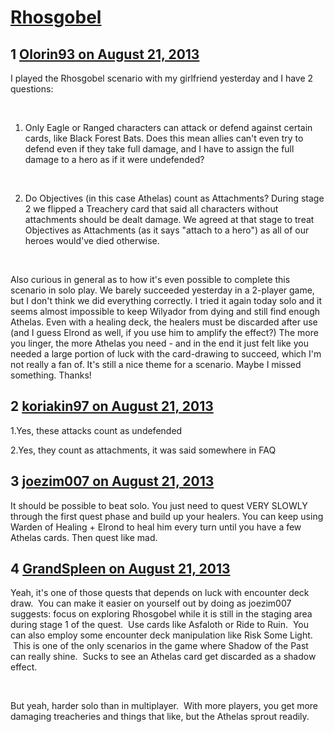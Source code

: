# [Rhosgobel](https://community.fantasyflightgames.com/topic/88897-rhosgobel/)

## 1 [Olorin93 on August 21, 2013](https://community.fantasyflightgames.com/topic/88897-rhosgobel/?do=findComment&comment=846101)

I played the Rhosgobel scenario with my girlfriend yesterday and I have 2 questions:

 

1. Only Eagle or Ranged characters can attack or defend against certain cards, like Black Forest Bats. Does this mean allies can't even try to defend even if they take full damage, and I have to assign the full damage to a hero as if it were undefended?

 

2. Do Objectives (in this case Athelas) count as Attachments? During stage 2 we flipped a Treachery card that said all characters without attachments should be dealt damage. We agreed at that stage to treat Objectives as Attachments (as it says "attach to a hero") as all of our heroes would've died otherwise.

 

Also curious in general as to how it's even possible to complete this scenario in solo play. We barely succeeded yesterday in a 2-player game, but I don't think we did everything correctly. I tried it again today solo and it seems almost impossible to keep Wilyador from dying and still find enough Athelas. Even with a healing deck, the healers must be discarded after use (and I guess Elrond as well, if you use him to amplify the effect?) The more you linger, the more Athelas you need - and in the end it just felt like you needed a large portion of luck with the card-drawing to succeed, which I'm not really a fan of. It's still a nice theme for a scenario. Maybe I missed something. Thanks!

## 2 [koriakin97 on August 21, 2013](https://community.fantasyflightgames.com/topic/88897-rhosgobel/?do=findComment&comment=846112)

1.Yes, these attacks count as undefended

2.Yes, they count as attachments, it was said somewhere in FAQ

## 3 [joezim007 on August 21, 2013](https://community.fantasyflightgames.com/topic/88897-rhosgobel/?do=findComment&comment=846364)

It should be possible to beat solo. You just need to quest VERY SLOWLY through the first quest phase and build up your healers. You can keep using Warden of Healing + Elrond to heal him every turn until you have a few Athelas cards. Then quest like mad.

## 4 [GrandSpleen on August 21, 2013](https://community.fantasyflightgames.com/topic/88897-rhosgobel/?do=findComment&comment=846382)

Yeah, it's one of those quests that depends on luck with encounter deck draw.  You can make it easier on yourself out by doing as joezim007 suggests: focus on exploring Rhosgobel while it is still in the staging area during stage 1 of the quest.  Use cards like Asfaloth or Ride to Ruin.  You can also employ some encounter deck manipulation like Risk Some Light.  This is one of the only scenarios in the game where Shadow of the Past can really shine.  Sucks to see an Athelas card get discarded as a shadow effect.  

 

But yeah, harder solo than in multiplayer.  With more players, you get more damaging treacheries and things that like, but the Athelas sprout readily.

